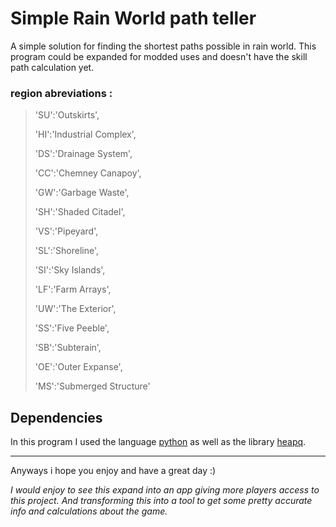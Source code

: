 # Simple Rain World path teller
A simple solution for finding the shortest paths possible in rain world. This program could be expanded for modded uses and doesn't have the skill path calculation yet.

### region abreviations :
> 
>    'SU':'Outskirts',
>    
>    'HI':'Industrial Complex',
>    
>    'DS':'Drainage System',
>    
>    'CC':'Chemney Canapoy',
>    
>    'GW':'Garbage Waste',
>    
>    'SH':'Shaded Citadel',
>    
>    'VS':'Pipeyard',
>    
>    'SL':'Shoreline',
>    
>    'SI':'Sky Islands',
>    
>    'LF':'Farm Arrays',
>    
>    'UW':'The Exterior',
>    
>    'SS':'Five Peeble',
>    
>    'SB':'Subterain',
>    
>    'OE':'Outer Expanse',
>    
>    'MS':'Submerged Structure'

## Dependencies
In this program I used the language [python](https://python.org) as well as the library [heapq](https://docs.python.org/3/library/heapq.html).

---
Anyways i hope you enjoy and have a great day :)

*I would enjoy to see this expand into an app giving more players access to this project. And transforming this into a tool to get some pretty accurate info and calculations about the game.*
